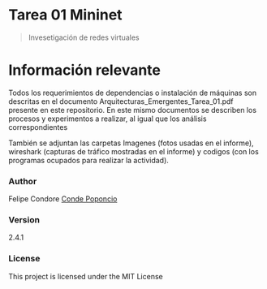 # Tarea 01 Mininet

> Invesetigación de redes virtuales



# Información relevante

Todos los requerimientos de dependencias o instalación de máquinas son descritas en el documento Arquitecturas_Emergentes_Tarea_01.pdf presente en este repositorio. En este mismo documentos se describen los procesos y experimentos a realizar, al igual que los análisis correspondientes

También se adjuntan las carpetas Imagenes (fotos usadas en el informe), wireshark (capturas de tráfico mostradas en el informe) y codigos (con los programas ocupados para realizar la actividad).

### Author

Felipe Condore
[Conde Poponcio](https://github.com/CondePoponcio)

### Version

2.4.1

### License

This project is licensed under the MIT License